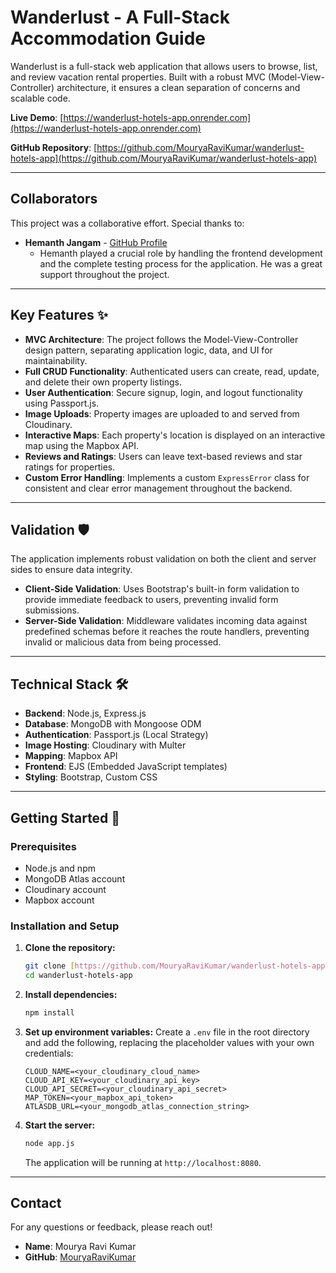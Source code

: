 # Wanderlust - A Full-Stack Accommodation Guide

Wanderlust is a full-stack web application that allows users to browse, list, and review vacation rental properties. Built with a robust MVC (Model-View-Controller) architecture, it ensures a clean separation of concerns and scalable code.

**Live Demo**: [https://wanderlust-hotels-app.onrender.com](https://wanderlust-hotels-app.onrender.com)

**GitHub Repository**: [https://github.com/MouryaRaviKumar/wanderlust-hotels-app](https://github.com/MouryaRaviKumar/wanderlust-hotels-app)

---

## Collaborators

This project was a collaborative effort. Special thanks to:

* **Hemanth Jangam** - [GitHub Profile](https://github.com/hemanthjangam)
    * Hemanth played a crucial role by handling the frontend development and the complete testing process for the application. He was a great support throughout the project.

---

## Key Features ✨

* **MVC Architecture**: The project follows the Model-View-Controller design pattern, separating application logic, data, and UI for maintainability.
* **Full CRUD Functionality**: Authenticated users can create, read, update, and delete their own property listings.
* **User Authentication**: Secure signup, login, and logout functionality using Passport.js.
* **Image Uploads**: Property images are uploaded to and served from Cloudinary.
* **Interactive Maps**: Each property's location is displayed on an interactive map using the Mapbox API.
* **Reviews and Ratings**: Users can leave text-based reviews and star ratings for properties.
* **Custom Error Handling**: Implements a custom `ExpressError` class for consistent and clear error management throughout the backend.

---

## Validation 🛡️

The application implements robust validation on both the client and server sides to ensure data integrity.

* **Client-Side Validation**: Uses Bootstrap's built-in form validation to provide immediate feedback to users, preventing invalid form submissions.
* **Server-Side Validation**: Middleware validates incoming data against predefined schemas before it reaches the route handlers, preventing invalid or malicious data from being processed.

---

## Technical Stack 🛠️

* **Backend**: Node.js, Express.js
* **Database**: MongoDB with Mongoose ODM
* **Authentication**: Passport.js (Local Strategy)
* **Image Hosting**: Cloudinary with Multer
* **Mapping**: Mapbox API
* **Frontend**: EJS (Embedded JavaScript templates)
* **Styling**: Bootstrap, Custom CSS

---

## Getting Started 🚀

### Prerequisites

* Node.js and npm
* MongoDB Atlas account
* Cloudinary account
* Mapbox account

### Installation and Setup

1.  **Clone the repository:**
    ```bash
    git clone [https://github.com/MouryaRaviKumar/wanderlust-hotels-app.git](https://github.com/MouryaRaviKumar/wanderlust-hotels-app.git)
    cd wanderlust-hotels-app
    ```

2.  **Install dependencies:**
    ```bash
    npm install
    ```

3.  **Set up environment variables:**
    Create a `.env` file in the root directory and add the following, replacing the placeholder values with your own credentials:
    ```env
    CLOUD_NAME=<your_cloudinary_cloud_name>
    CLOUD_API_KEY=<your_cloudinary_api_key>
    CLOUD_API_SECRET=<your_cloudinary_api_secret>
    MAP_TOKEN=<your_mapbox_api_token>
    ATLASDB_URL=<your_mongodb_atlas_connection_string>
    ```

4.  **Start the server:**
    ```bash
    node app.js
    ```
    The application will be running at `http://localhost:8080`.

---

## Contact

For any questions or feedback, please reach out!

* **Name**: Mourya Ravi Kumar
* **GitHub**: [MouryaRaviKumar](https://github.com/MouryaRaviKumar)

